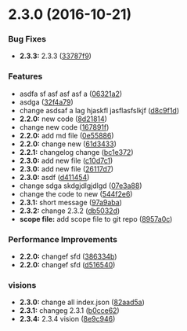 <a name="2.3.0"></a>
# 2.3.0 (2016-10-21)


### Bug Fixes

* **2.3.3:** 2.3.3 ([33787f9](https://github.com/andy521zhufuli/testGit/commit/33787f9))


### Features

* asdfa sf asf asf asf a ([06321a2](https://github.com/andy521zhufuli/testGit/commit/06321a2))
* asdga ([32f4a79](https://github.com/andy521zhufuli/testGit/commit/32f4a79))
* change asdsaf a lag hjaskfl jasflasfslkjf ([d8c9f1d](https://github.com/andy521zhufuli/testGit/commit/d8c9f1d))
* **2.2.0:** new code ([8d21814](https://github.com/andy521zhufuli/testGit/commit/8d21814))
* change new code ([167891f](https://github.com/andy521zhufuli/testGit/commit/167891f))
* **2.2.0:** add md file ([0e55886](https://github.com/andy521zhufuli/testGit/commit/0e55886))
* **2.2.0:** change new ([61d3433](https://github.com/andy521zhufuli/testGit/commit/61d3433))
* **2.2.1:** changelog change ([bc1e372](https://github.com/andy521zhufuli/testGit/commit/bc1e372))
* **2.3.0:** add new file ([c10d7c1](https://github.com/andy521zhufuli/testGit/commit/c10d7c1))
* **2.3.0:** add new file ([26117d7](https://github.com/andy521zhufuli/testGit/commit/26117d7))
* **2.3.0:** asdf ([d411454](https://github.com/andy521zhufuli/testGit/commit/d411454))
* change sdga skdgjdlgjdlgd ([07e3a88](https://github.com/andy521zhufuli/testGit/commit/07e3a88))
* change the code to new ([544f2e6](https://github.com/andy521zhufuli/testGit/commit/544f2e6))
* **2.3.1:** short message ([97a9aba](https://github.com/andy521zhufuli/testGit/commit/97a9aba))
* **2.3.2:** change 2.3.2 ([db5032d](https://github.com/andy521zhufuli/testGit/commit/db5032d))
* **scope file:** add scope file to git repo ([8957a0c](https://github.com/andy521zhufuli/testGit/commit/8957a0c))


### Performance Improvements

* **2.2.0:** changef sfd ([386334b](https://github.com/andy521zhufuli/testGit/commit/386334b))
* **2.2.0:** changef sfd ([d516540](https://github.com/andy521zhufuli/testGit/commit/d516540))


### visions

* **2.3.0:** change all index.json ([82aad5a](https://github.com/andy521zhufuli/testGit/commit/82aad5a))
* **2.3.1:** changeg 2.3.1 ([b0cce62](https://github.com/andy521zhufuli/testGit/commit/b0cce62))
* **2.3.4:** 2.3.4 vision ([8e9c946](https://github.com/andy521zhufuli/testGit/commit/8e9c946))



